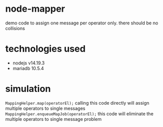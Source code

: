 # node-mapper
demo code to assign one message per operator only. there should be no collisions

# technologies used
* nodejs v14.19.3
* mariadb 10.5.4

# simulation
`MappingHelper.map(operatorEl);` calling this code directly will assign multiple operators to single messages<br>
`MappingHelper.enqueueMapJob(operatorEl);` this code will eliminate the multiple operators to single message problem
